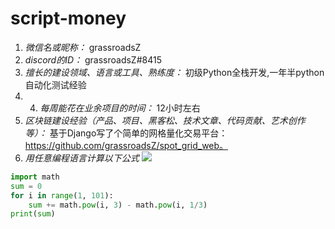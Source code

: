 # script-money

1. *微信名或昵称：* grassroadsZ
2. *discord的ID：* grassroadsZ#8415
3. *擅长的建设领域、语言或工具、熟练度：* 初级Python全栈开发,一年半python自动化测试经验
4. 4. *每周能花在业余项目的时间：* 12小时左右
5. *区块链建设经验（产品、项目、黑客松、技术文章、代码贡献、艺术创作等）：* 基于Django写了个简单的网格量化交易平台：https://github.com/grassroadsZ/spot_grid_web。
6. *用任意编程语言计算以下公式*
![](https://latex.codecogs.com/svg.image?\sum_{n=1}^{100}\left&space;(n^{3}-\sqrt[3]{n}&space;\right&space;))

```python
import math
sum = 0
for i in range(1, 101):
    sum += math.pow(i, 3) - math.pow(i, 1/3)
print(sum)
```
